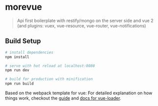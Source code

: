 # morevue

> Api first boilerplate with restify/mongo on the server side and vue 2 (and plugins: vuex, vue-resource, vue-router, vue-notifications)

## Build Setup

``` bash
# install dependencies
npm install

# serve with hot reload at localhost:8080
npm run dev

# build for production with minification
npm run build

```

Based on the webpack template for vue: For detailed explanation on how things work, checkout the [guide](http://vuejs-templates.github.io/webpack/) and [docs for vue-loader](http://vuejs.github.io/vue-loader).
